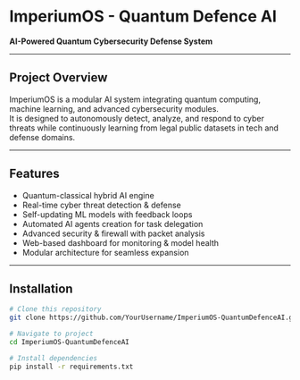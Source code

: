 # ImperiumOS - Quantum Defence AI

**AI-Powered Quantum Cybersecurity Defense System**

---

## Project Overview
ImperiumOS is a modular AI system integrating quantum computing, machine learning, and advanced cybersecurity modules.  
It is designed to autonomously detect, analyze, and respond to cyber threats while continuously learning from legal public datasets in tech and defense domains.

---

## Features
- Quantum-classical hybrid AI engine
- Real-time cyber threat detection & defense
- Self-updating ML models with feedback loops
- Automated AI agents creation for task delegation
- Advanced security & firewall with packet analysis
- Web-based dashboard for monitoring & model health
- Modular architecture for seamless expansion

---

## Installation
```bash
# Clone this repository
git clone https://github.com/YourUsername/ImperiumOS-QuantumDefenceAI.git

# Navigate to project
cd ImperiumOS-QuantumDefenceAI

# Install dependencies
pip install -r requirements.txt
